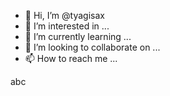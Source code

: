 - 👋 Hi, I’m @tyagisax
- 👀 I’m interested in ...
- 🌱 I’m currently learning ...
- 💞️ I’m looking to collaborate on ...
- 📫 How to reach me ...

<!---
tyagisax/tyagisax is a ✨ special ✨ repository because its `README.md` (this file) appears on your GitHub profile.
You can click the Preview link to take a look at your changes.
--->
abc
